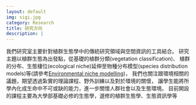 ```yaml
---
layout: default
img: sigi.jpg
category: Research
title: 研究方向
description: |
---
```

我們研究室主要針對植群生態學中的傳統研究領域與空間資訊的工具結合。
研究主題以植群生態為出發點，從基礎的植群分類(vegetation classification)、
植群的分布、生態棲位(ecological niche)延伸至物種分布模型(species distribution models)等(請參考[Environmental niche modelling](https://en.wikipedia.org/wiki/Environmental_niche_modelling))，
我們也關注跟環境相關的議題，期望透過紮實的理論課程、野外訓練以及對於環境的關懷，
讓學生能將所學內化成生命中不可或缺的能力，進一步關懷人群社會以及生態環境。
目前開設的課程主要為大學部基礎必修的生態學，選修的植群生態學、生態資訊學等
